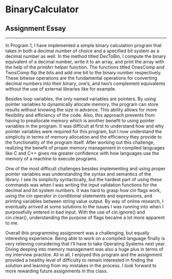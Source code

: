# BinaryCalculator

## Assignment Essay
---
In Program 1, I have implemented a simple binary calculation program that takes in both a decimal number of choice and a specified bit system as a decimal number as well. In the method titled DecToBin, I compute the binary equivalent of a decimal number, write it to an array, and print the array with the help of the printArr helper function. The functions titled OnesComp and TwosComp flip the bits and add one bit to the binary number respectively. These bitwise operations are the fundamental operations for converting decimal numbers into their binary, one’s, and two’s complement equivalents without the use of external libraries like <bitset> for example.

Besides loop variables, the only named variables are pointers. By using pointer variables to dynamically allocate memory, the program can store results without knowing the size in advance. This ability allows for more flexibility and efficiency of the code. Also, this approach prevents from having to preallocate memory which is another benefit to using pointer variables in the program. It was difficult at first to understand how and why pointer variables were required for this program, but I now understand the simplicity in terms of memory allocation and the efficiency they provide to the functionality of the program itself. After working out this challenge, realizing the benefit of proper memory management in compiled languages like C and C++ gives me greater confidence with how languages use the memory of a machine to execute programs.

One of the most difficult challenges besides implementing and using proper pointer variables was understanding the syntax and semantics of the <iostream> library. I see its simplicity syntactically, but the hardest part of using these commands was when I was writing the input validation functions for the decimal and bit system numbers. It was hard to grasp how cin flags work, using the cin operator in conditional statements and expressions, and printing variables between string value output. By way of online research, I eventually arrived at some solutions to the issues I was running into when I purposefully entered in bad input. With the use of cin.ignore() and cin.clear(), understanding the purpose of flags became a lot more apparent to me.

Overall this programming assignment was a challenging, but equally interesting experience. Being able to work on a compiled language finally is very relieving considering that I’ll have to take Operating Systems next year. Diving deeping into memory management was also a huge plus in terms of my interview practice. All in all, I enjoyed this program and the assignment provided a healthy level of difficulty to remain interested in finding the solution and learning from my mistakes in the process. I look forward to more rewarding future assignments in this class.
